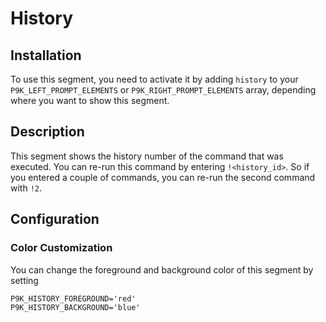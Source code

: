# History

## Installation

To use this segment, you need to activate it by adding `history` to your
`P9K_LEFT_PROMPT_ELEMENTS` or `P9K_RIGHT_PROMPT_ELEMENTS` array, depending
where you want to show this segment.

## Description

This segment shows the history number of the command that was executed. You
can re-run this command by entering `!<history_id>`. So if you entered a couple
of commands, you can re-run the second command with `!2`.

## Configuration

### Color Customization

You can change the foreground and background color of this segment by setting
```
P9K_HISTORY_FOREGROUND='red'
P9K_HISTORY_BACKGROUND='blue'
```